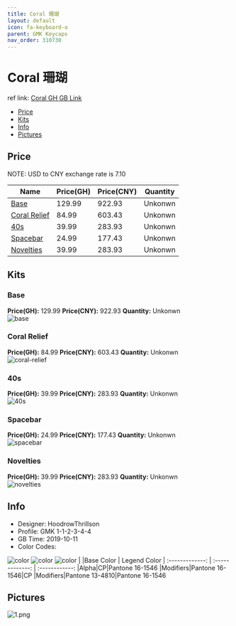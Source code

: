 ```yaml
---
title: Coral 珊瑚
layout: default
icon: fa-keyboard-o
parent: GMK Keycaps
nav_order: 310730
---
```


# Coral 珊瑚

ref link: [Coral GH GB Link]()  

* [Price](#price)  
* [Kits](#kits)  
* [Info](#info)  
* [Pictures](#pictures)  


## Price  
NOTE: USD to CNY exchange rate is 7.10

| Name          | Price(GH)    |  Price(CNY) | Quantity |
| ------------- | ------------ |  ---------- | -------- |
|[Base](#base)|129.99|922.93|Unkonwn|
|[Coral Relief](#coral-relief)|84.99|603.43|Unkonwn|
|[40s](#40s)|39.99|283.93|Unkonwn|
|[Spacebar](#spacebar)|24.99|177.43|Unkonwn|
|[Novelties](#novelties)|39.99|283.93|Unkonwn|


## Kits  
### Base  
**Price(GH):** 129.99    **Price(CNY):** 922.93    **Quantity:** Unkonwn  
<img src="{{ 'assets/images/gmk-keycaps/coral/kits_pics/base.png' | relative_url }}" alt="base" class="image featured">

### Coral Relief  
**Price(GH):** 84.99    **Price(CNY):** 603.43    **Quantity:** Unkonwn  
<img src="{{ 'assets/images/gmk-keycaps/coral/kits_pics/coral-relief.png' | relative_url }}" alt="coral-relief" class="image featured">

### 40s  
**Price(GH):** 39.99    **Price(CNY):** 283.93    **Quantity:** Unkonwn  
<img src="{{ 'assets/images/gmk-keycaps/coral/kits_pics/40s.png' | relative_url }}" alt="40s" class="image featured">

### Spacebar  
**Price(GH):** 24.99    **Price(CNY):** 177.43    **Quantity:** Unkonwn  
<img src="{{ 'assets/images/gmk-keycaps/coral/kits_pics/spacebar.png' | relative_url }}" alt="spacebar" class="image featured">

### Novelties  
**Price(GH):** 39.99    **Price(CNY):** 283.93    **Quantity:** Unkonwn  
<img src="{{ 'assets/images/gmk-keycaps/coral/kits_pics/novelties.png' | relative_url }}" alt="novelties" class="image featured">


## Info  
* Designer: HoodrowThrillson  
* Profile: GMK 1-1-2-3-4-4  
* GB Time: 2019-10-11  
* Color Codes:  

<img src="{{ 'assets/images/gmk-keycaps/coral/color2.png' | relative_url }}" alt="color" class="image featured">
<img src="{{ 'assets/images/gmk-keycaps/coral/color.png' | relative_url }}" alt="color" class="image featured">
<img src="{{ 'assets/images/gmk-keycaps/coral/color1.png' | relative_url }}" alt="color" class="image featured">
| |Base Color     | Legend Color
| :-------------: | :-------------: | :------------:
|Alpha|CP|Pantone 16-1546
|Modifiers|Pantone 16-1546|CP
|Modifiers|Pantone 13-4810|Pantone 16-1546

## Pictures  
<img src="{{ 'assets/images/gmk-keycaps/coral/rendering_pics/1.png' | relative_url }}" alt="1.png" class="image featured">
